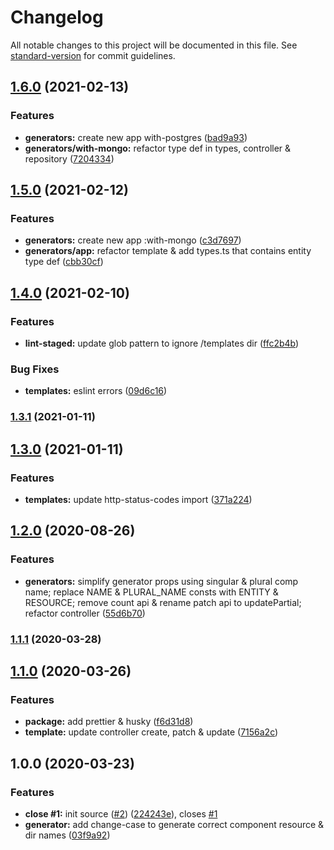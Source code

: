 # Changelog

All notable changes to this project will be documented in this file. See [standard-version](https://github.com/conventional-changelog/standard-version) for commit guidelines.

## [1.6.0](https://github.com/boringcodes/create-service-component/compare/v1.5.0...v1.6.0) (2021-02-13)

### Features

- **generators:** create new app with-postgres ([bad9a93](https://github.com/boringcodes/create-service-component/commit/bad9a933b9839736f021ca5f25bdedf43e0ec0c9))
- **generators/with-mongo:** refactor type def in types, controller & repository ([7204334](https://github.com/boringcodes/create-service-component/commit/720433444c0e09d4220656d1b6f614e466f54621))

## [1.5.0](https://github.com/boringcodes/create-service-component/compare/v1.4.0...v1.5.0) (2021-02-12)

### Features

- **generators:** create new app :with-mongo ([c3d7697](https://github.com/boringcodes/create-service-component/commit/c3d7697d02fa7777747a8c91c15fd1f95e591500))
- **generators/app:** refactor template & add types.ts that contains entity type def ([cbb30cf](https://github.com/boringcodes/create-service-component/commit/cbb30cf87a1c5e8d6ed0bda8ec5853ed0aec7417))

## [1.4.0](https://github.com/boringcodes/create-service-component/compare/v1.3.1...v1.4.0) (2021-02-10)

### Features

- **lint-staged:** update glob pattern to ignore /templates dir ([ffc2b4b](https://github.com/boringcodes/create-service-component/commit/ffc2b4b46f72c3588f3e605094eeb62eb60dc2d6))

### Bug Fixes

- **templates:** eslint errors ([09d6c16](https://github.com/boringcodes/create-service-component/commit/09d6c16917c1cffbc3a8c77089ca655fc3816528))

### [1.3.1](https://github.com/boringcodes/create-service-component/compare/v1.3.0...v1.3.1) (2021-01-11)

## [1.3.0](https://github.com/boringcodes/create-service-component/compare/v1.2.0...v1.3.0) (2021-01-11)

### Features

- **templates:** update http-status-codes import ([371a224](https://github.com/boringcodes/create-service-component/commit/371a2244bc857371b16804d7cf9d563c672cf1e7))

## [1.2.0](https://github.com/boringcodes/create-service-component/compare/v1.1.1...v1.2.0) (2020-08-26)

### Features

- **generators:** simplify generator props using singular & plural comp name; replace NAME & PLURAL_NAME consts with ENTITY & RESOURCE; remove count api & rename patch api to updatePartial; refactor controller ([55d6b70](https://github.com/boringcodes/create-service-component/commit/55d6b700df9ca5e21e495c71782df8aa7c890868))

### [1.1.1](https://github.com/boringcodes/create-service-component/compare/v1.1.0...v1.1.1) (2020-03-28)

## [1.1.0](https://github.com/boringcodes/create-service-component/compare/v1.0.0...v1.1.0) (2020-03-26)

### Features

- **package:** add prettier & husky ([f6d31d8](https://github.com/boringcodes/create-service-component/commit/f6d31d8e17fd68f49908aad35ff0124acf951569))
- **template:** update controller create, patch & update ([7156a2c](https://github.com/boringcodes/create-service-component/commit/7156a2c25a604eed62ff9d29d7c4b335a5beca5b))

## 1.0.0 (2020-03-23)

### Features

- **close #1:** init source ([#2](https://github.com/boringcodes/create-service-component/issues/2)) ([224243e](https://github.com/boringcodes/create-service-component/commit/224243e3094769880b7a62d0677c9c56cffff064)), closes [#1](https://github.com/boringcodes/create-service-component/issues/1)
- **generator:** add change-case to generate correct component resource & dir names ([03f9a92](https://github.com/boringcodes/create-service-component/commit/03f9a927b37e5d8d2b5d8117c4bcb911879c59da))
